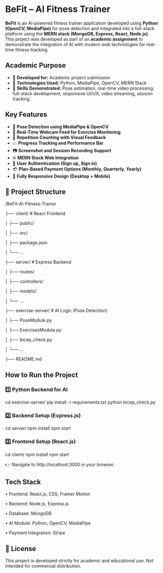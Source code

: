# BeFit – AI Fitness Trainer  

**BeFit** is an AI-powered fitness trainer application developed using **Python (OpenCV, MediaPipe)** for pose detection and integrated into a full-stack platform using the **MERN stack (MongoDB, Express, React, Node.js)**.  
This project was developed as part of an **academic assignment** to demonstrate the integration of AI with modern web technologies for real-time fitness tracking.


## Academic Purpose  

- 📌 **Developed for:** Academic project submission  
- 📌 **Technologies Used:** Python, MediaPipe, OpenCV, MERN Stack  
- 📌 **Skills Demonstrated:** Pose estimation, real-time video processing, full-stack development, responsive UI/UX, video streaming, session tracking.


## Key Features  

- 🧠 **Pose Detection using MediaPipe & OpenCV**  
- 🎦 **Real-Time Webcam Feed for Exercise Monitoring**  
- 🔁 **Repetition Counting with Visual Feedback**  
- 📈 **Progress Tracking and Performance Bar**  
- 📷 **Screenshot and Session Recording Support**  
- 🌐 **MERN Stack Web Integration**  
- 🔐 **User Authentication (Sign up, Sign in)**  
- 💳 **Plan-Based Payment Options (Monthly, Quarterly, Yearly)**  
- 📱 **Fully Responsive Design (Desktop + Mobile)**  


## 📂 Project Structure  
/BeFit-AI-Fitness-Trainer

├── client/ # React Frontend

│ ├── public/

│ ├── src/

│ ├── package.json

│ └── ...

├── server/ # Express Backend

│ ├── routes/

│ ├── controllers/

│ ├── models/

│ └── ...

├── exercise-server/ # AI Logic (Pose Detection)

│ ├── PoseModule.py

│ ├── ExercisesModule.py

│ ├── bicep_check.py

│ └── ...

├── README.md


## How to Run the Project  

### 1️⃣ Python Backend for AI 
cd exercise-server/
pip install -r requirements.txt
python bicep_check.py

### 2️⃣ Backend Setup (Express.js)
cd server/
npm install
npm start

### 3️⃣ Frontend Setup (React.js)
cd client/
npm install
npm start

👉 Navigate to http://localhost:3000 in your browser.


## Tech Stack
• Frontend: React.js, CSS, Framer Motion

• Backend: Node.js, Express.js

• Database: MongoDB

• AI Module: Python, OpenCV, MediaPipe

• Payment Integration: Stripe


## 📜 License
This project is developed strictly for academic and educational use.
Not intended for commercial distribution.
 
